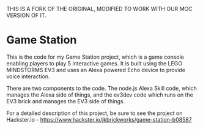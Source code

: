 THIS IS A FORK OF THE ORIGINAL, MODIFIED TO WORK WITH OUR MOC VERSION OF IT.

# Game Station

This is the code for my Game Station project, which is a game console enabling players to play 5 interactive games. It is built using the LEGO MINDSTORMS EV3 and uses an Alexa powered Echo device to provide voice interaction.

There are two components to the code. The node.js Alexa Skill code, which manages the Alexa side of things, and the ev3dev code which runs on the EV3 brick and manages the EV3 side of things.

For a detailed description of this project, be sure to see the project on Hackster.io - https://www.hackster.io/jkbrickworks/game-station-b08587
